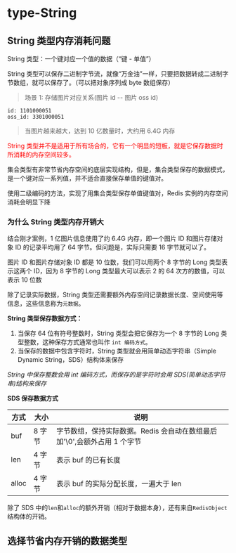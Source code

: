 # type-String

## String 类型内存消耗问题

String 类型：一个键对应一个值的数据（“键 - 单值”）

String 类型可以保存二进制字节流，就像“万金油”一样，只要把数据转成二进制字节数组，就可以保存了。（可以把对象序列成 byte 数组保存）

> 场景 1: 存储图片对应关系(图片 id -- 图片 oss id)

```
id: 1101000051
oss_id: 3301000051
```

> 当图片越来越大，达到 10 亿数量时，大约用 6.4G 内存

<p style='color:red'>String 类型并不是适用于所有场合的，它有一个明显的短板，就是它保存数据时所消耗的内存空间较多。</p>
集合类型有非常节省内存空间的底层实现结构，但是，集合类型保存的数据模式，是一个键对应一系列值，并不适合直接保存单值的键值对。

使用二级编码的方法，实现了用集合类型保存单值键值对，Redis 实例的内存空间消耗会明显下降

### 为什么 String 类型内存开销大

结合刚才案例，1 亿图片信息使用了约 6.4G 内存，即一个图片 ID 和图片存储对象 ID 的记录平均用了 64 字节。但问题是，实际只需要 16 字节就可以了。

图片 ID 和图片存储对象 ID 都是 10 位数，我们可以用两个 8 字节的 Long 类型表示这两个 ID，因为 8 字节的 Long 类型最大可以表示 2 的 64 次方的数值，可以表示 10 位数

除了记录实际数据，String 类型还需要额外内存空间记录数据长度、空间使用等信息，这些信息称为`元数据`。

**String 类型保存数据方式：**

1. 当保存 64 位有符号整数时，String 类型会把它保存为一个 8 字节的 Long 类型整数，这种保存方式通常也叫作 `int 编码方式`。
2. 当保存的数据中包含字符时，String 类型就会用简单动态字符串（Simple Dynamic String，SDS）结构体来保存

_String 中保存整数会用 int 编码方式，而保存的是字符时会用 SDS(简单动态字符串)结构来保存_

**SDS 保存数据方式**

| 方式  | 大小   | 说明                                                                     |
| ----- | ------ | ------------------------------------------------------------------------ |
| buf   | 8 字节 | 字节数组，保持实际数据。Redis 会自动在数组最后加'\0',会额外占用 1 个字节 |
| len   | 4 字节 | 表示 buf 的已有长度                                                      |
| alloc | 4 字节 | 表示 buf 的实际分配长度，一遍大于 len                                    |

除了 SDS 中的`len`和`alloc`的额外开销（相对于数据本身），还有来自`RedisObject`结构体的开销。

## 选择节省内存开销的数据类型
